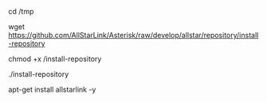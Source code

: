 cd /tmp

wget https://github.com/AllStarLink/Asterisk/raw/develop/allstar/repository/install-repository

chmod +x /install-repository

./install-repository

apt-get install allstarlink -y
